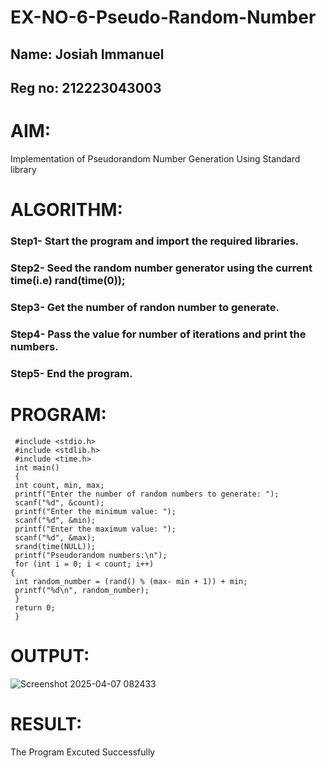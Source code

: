 # EX-NO-6-Pseudo-Random-Number

## Name: Josiah Immanuel 
## Reg no: 212223043003

# AIM: 
Implementation of Pseudorandom Number Generation Using Standard library

# ALGORITHM:
### Step1- Start the program and import the required libraries.
### Step2- Seed the random number generator using the current time(i.e) rand(time(0));
### Step3- Get the number of randon number to generate.
### Step4- Pass the value for number of iterations and print the numbers.
### Step5- End the program.

# PROGRAM:
```
 #include <stdio.h>
 #include <stdlib.h>
 #include <time.h>
 int main()
 {
 int count, min, max;
 printf("Enter the number of random numbers to generate: ");
 scanf("%d", &count);
 printf("Enter the minimum value: ");
 scanf("%d", &min);
 printf("Enter the maximum value: ");
 scanf("%d", &max);
 srand(time(NULL));
 printf("Pseudorandom numbers:\n");
 for (int i = 0; i < count; i++)
{
 int random_number = (rand() % (max- min + 1)) + min;
 printf("%d\n", random_number);
 }
 return 0;
 }
```

# OUTPUT:

![Screenshot 2025-04-07 082433](https://github.com/user-attachments/assets/85ac81cd-88cc-4755-a1cc-75b978012f2c)


# RESULT:

The Program Excuted Successfully 
